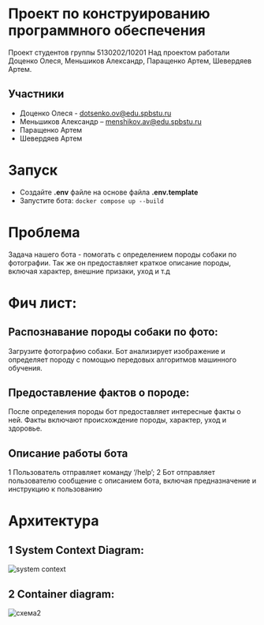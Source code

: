 # Проект по конструированию программного обеспечения
Проект студентов группы 5130202/10201 
Над проектом работали Доценко Олеся, Меньшиков Александр, Паращенко Артем, Шевердяев Артем.

## Участники

* Доценко Олеся - dotsenko.ov@edu.spbstu.ru
* Меньшиков Александр – menshikov.av@edu.spbstu.ru
* Паращенко Артем
* Шевердяев Артем

# Запуск

- Создайте **.env** файле на основе файла **.env.template**
- Запустите бота:
```docker compose up --build```
# Проблема
Задача нашего бота - помогать с определением породы собаки по фотографии. Так же он предоставляет краткое описание породы, включая характер, внешние призаки, уход и т.д

# Фич лист:
## Распознавание породы собаки по фото:
Загрузите фотографию собаки.
Бот анализирует изображение и определяет породу с помощью передовых алгоритмов машинного обучения.
## Предоставление фактов о породе:
После определения породы бот предоставляет интересные факты о ней.
Факты включают происхождение породы, характер, уход и здоровье.
## Описание работы бота
1 Пользователь отправляет команду ‘/help’;
2 Бот отправляет пользователю сообщение с описанием бота, включая
  предназначение и инструкцию к пользованию
# Архитектура
## 1 System Context Diagram:


![system context](https://github.com/underbreathing/MDKPR/assets/116853371/00516bbe-d6c7-482b-b58a-15c02375b81c)

## 2 Container diagram:


![схема2](https://github.com/underbreathing/MDKPR/assets/116853371/a46f83b8-5f36-4828-b91b-1440fafce8b6)

